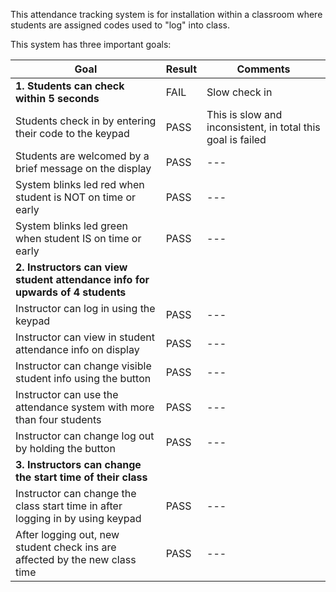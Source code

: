 This attendance tracking system is for installation within a classroom where students are assigned codes used to "log" into class. 

This system has three important goals:

| Goal | Result | Comments
| --- | --- | --- |
| **1. Students can check within 5 seconds** | FAIL | Slow check in |
| Students check in by entering their code to the keypad | PASS | This is slow and inconsistent, in total this goal is failed |
| Students are welcomed by a brief message on the display | PASS | --- |
| System blinks led red when student is NOT on time or early | PASS | --- |
| System blinks led green when student IS on time or early | PASS | --- |
| **2. Instructors can view student attendance info for upwards of 4 students** |
| Instructor can log in using the keypad | PASS | --- |
| Instructor can view in student attendance info on display | PASS | --- |
| Instructor can change visible student info using the button | PASS | --- |
| Instructor can use the attendance system with more than four students | PASS | --- |
| Instructor can change log out by holding the button | PASS | --- |
| **3. Instructors can change the start time of their class** |
| Instructor can change the class start time in after logging in by using keypad | PASS | --- |
| After logging out, new student check ins are affected by the new class time | PASS | --- |



